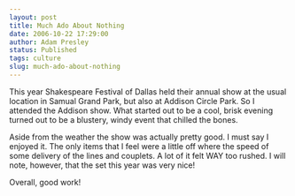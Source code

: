 ```yaml
---
layout: post
title: Much Ado About Nothing
date: 2006-10-22 17:29:00
author: Adam Presley
status: Published
tags: culture
slug: much-ado-about-nothing
---
```

This year Shakespeare Festival of Dallas held their annual show at the
usual location in Samual Grand Park, but also at Addison Circle Park. So
I attended the Addison show. What started out to be a cool, brisk
evening turned out to be a blustery, windy event that chilled the
bones.  
  
Aside from the weather the show was actually pretty good. I must say I
enjoyed it. The only items that I feel were a little off where the speed
of some delivery of the lines and couplets. A lot of it felt WAY too
rushed. I will note, however, that the set this year was very nice!  
  
Overall, good work!
